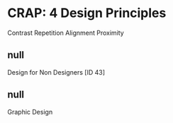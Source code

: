 # CRAP: 4 Design Principles

Contrast
Repetition
Alignment
Proximity 

## null

Design for Non Designers [ID 43]

## null

Graphic Design

